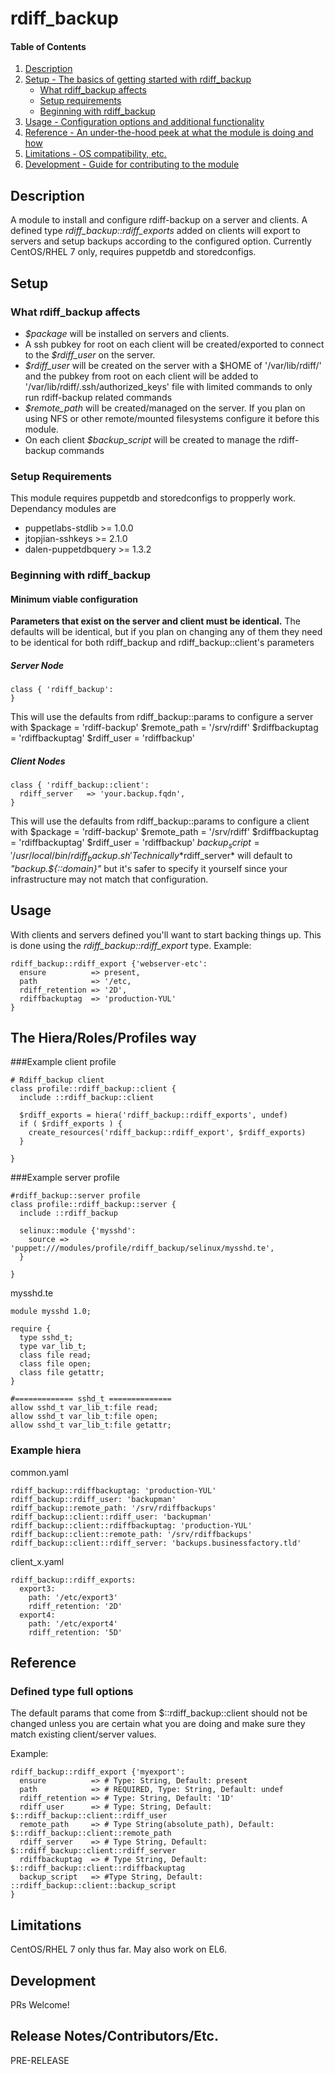 # rdiff_backup

#### Table of Contents

1. [Description](#description)
1. [Setup - The basics of getting started with rdiff_backup](#setup)
    * [What rdiff_backup affects](#what-rdiff_backup-affects)
    * [Setup requirements](#setup-requirements)
    * [Beginning with rdiff_backup](#beginning-with-rdiff_backup)
1. [Usage - Configuration options and additional functionality](#usage)
1. [Reference - An under-the-hood peek at what the module is doing and how](#reference)
1. [Limitations - OS compatibility, etc.](#limitations)
1. [Development - Guide for contributing to the module](#development)

## Description

A module to install and configure rdiff-backup on a server and clients.
A defined type *rdiff_backup::rdiff_exports* added on clients will export
to servers and setup backups according to the configured option.
Currently CentOS/RHEL 7 only, requires puppetdb and storedconfigs.

## Setup

### What rdiff_backup affects

* *$package* will be installed on servers and clients.
* A ssh pubkey for root on each client will be created/exported to connect to
 the *$rdiff_user* on the server.
* *$rdiff_user* will be created on the server with a $HOME of '/var/lib/rdiff/'
 and the pubkey from root on each client will be added to
 '/var/lib/rdiff/.ssh/authorized_keys' file with limited commands to only run
 rdiff-backup related commands
* *$remote_path* will be created/managed on the server. If you plan on using NFS
 or other remote/mounted filesystems configure it before this module.
* On each client *$backup_script* will be created to manage the rdiff-backup
 commands

### Setup Requirements

This module requires puppetdb and storedconfigs to propperly work.
Dependancy modules are
 * puppetlabs-stdlib >= 1.0.0
 * jtopjian-sshkeys >= 2.1.0
 * dalen-puppetdbquery >= 1.3.2

### Beginning with rdiff_backup

#### Minimum viable configuration
**Parameters that exist on the server and client must be identical.** The defaults
will be identical, but if you plan on changing any of them they need to be
identical for both rdiff_backup and rdiff_backup::client's parameters
##### Server Node
```
class { 'rdiff_backup':
}
```
This will use the defaults from rdiff_backup::params to configure a server with
  $package = 'rdiff-backup'
  $remote_path = '/srv/rdiff'
  $rdiffbackuptag = 'rdiffbackuptag'
  $rdiff_user = 'rdiffbackup'
##### Client Nodes
```
class { 'rdiff_backup::client':
  rdiff_server   => 'your.backup.fqdn',
}
```
This will use the defaults from rdiff_backup::params to configure a client with
  $package = 'rdiff-backup'
  $remote_path = '/srv/rdiff'
  $rdiffbackuptag = 'rdiffbackuptag'
  $rdiff_user = 'rdiffbackup'
  $backup_script = '/usr/local/bin/rdiff_backup.sh'
Technically *$rdiff_server* will default to  *"backup.${::domain}"* but it's safer
to specify it yourself since your infrastructure may not match that configuration.

## Usage

With clients and servers defined you'll want to start backing things up.
This is done using the *rdiff_backup::rdiff_export* type.
Example:
```
rdiff_backup::rdiff_export {'webserver-etc':
  ensure          => present,
  path            => '/etc,
  rdiff_retention => '2D',
  rdiffbackuptag  => 'production-YUL'
}
```
## The Hiera/Roles/Profiles way
###Example client profile
```
# Rdiff_backup client
class profile::rdiff_backup::client {
  include ::rdiff_backup::client

  $rdiff_exports = hiera('rdiff_backup::rdiff_exports', undef)
  if ( $rdiff_exports ) {
    create_resources('rdiff_backup::rdiff_export', $rdiff_exports)
  }

}
```
###Example server profile
```
#rdiff_backup::server profile
class profile::rdiff_backup::server {
  include ::rdiff_backup

  selinux::module {'mysshd':
    source => 'puppet:///modules/profile/rdiff_backup/selinux/mysshd.te',
  }

}
```
mysshd.te
```
module mysshd 1.0;

require {
  type sshd_t;
  type var_lib_t;
  class file read;
  class file open;
  class file getattr;
}

#============= sshd_t ==============
allow sshd_t var_lib_t:file read;
allow sshd_t var_lib_t:file open;
allow sshd_t var_lib_t:file getattr;
```
### Example hiera
common.yaml
```
rdiff_backup::rdiffbackuptag: 'production-YUL'
rdiff_backup::rdiff_user: 'backupman'
rdiff_backup::remote_path: '/srv/rdiffbackups'
rdiff_backup::client::rdiff_user: 'backupman'
rdiff_backup::client::rdiffbackuptag: 'production-YUL'
rdiff_backup::client::remote_path: '/srv/rdiffbackups'
rdiff_backup::client::rdiff_server: 'backups.businessfactory.tld'
```
client_x.yaml
```
rdiff_backup::rdiff_exports:
  export3:
    path: '/etc/export3'
    rdiff_retention: '2D'
  export4:
    path: '/etc/export4'
    rdiff_retention: '5D'
```
## Reference

### Defined type full options
The default params that come from $::rdiff_backup::client should not be changed
unless you are certain what you are doing and make sure they match existing
client/server values.

Example:
```
rdiff_backup::rdiff_export {'myexport':
  ensure          => # Type: String, Default: present
  path            => # REQUIRED, Type: String, Default: undef
  rdiff_retention => # Type: String, Default: '1D'
  rdiff_user      => # Type: String, Default: $::rdiff_backup::client::rdiff_user
  remote_path     => # Type String(absolute_path), Default: $::rdiff_backup::client::remote_path
  rdiff_server    => # Type String, Default: $::rdiff_backup::client::rdiff_server
  rdiffbackuptag  => # Type String, Default: $::rdiff_backup::client::rdiffbackuptag
  backup_script   => #Type String, Default: ::rdiff_backup::client::backup_script
}
```
## Limitations

CentOS/RHEL 7 only thus far. May also work on EL6.

## Development

PRs Welcome!

## Release Notes/Contributors/Etc.

PRE-RELEASE
